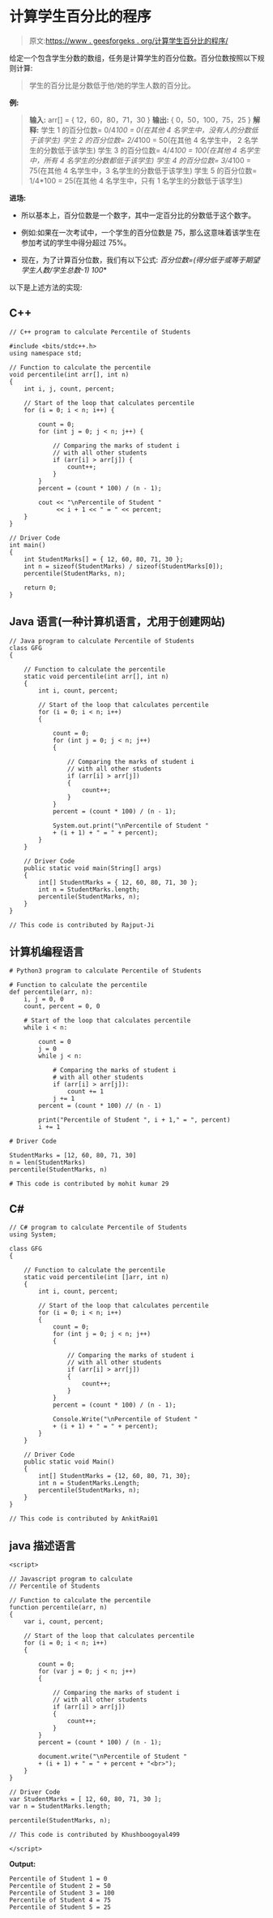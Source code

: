 # 计算学生百分比的程序

> 原文:[https://www . geesforgeks . org/计算学生百分比的程序/](https://www.geeksforgeeks.org/program-to-calculate-percentile-of-students/)

给定一个包含学生分数的数组，任务是计算学生的百分位数。百分位数按照以下规则计算:

> 学生的百分比是分数低于他/她的学生人数的百分比。

**例:**

> **输入:** arr[] = { 12，60，80，71，30 }
> **输出:** { 0，50，100，75，25 }
> **解释:**
> 学生 1 的百分位数= 0/4*100 = 0(在其他 4 名学生中，没有人的分数低于该学生)
> 学生 2 的百分位数= 2/4*100 = 50(在其他 4 名学生中， 2 名学生的分数低于该学生)
> 学生 3 的百分位数= 4/4*100 = 100(在其他 4 名学生中，所有 4 名学生的分数都低于该学生)
> 学生 4 的百分位数= 3/4*100 = 75(在其他 4 名学生中，3 名学生的分数低于该学生)
> 学生 5 的百分位数= 1/4*100 = 25(在其他 4 名学生中，只有 1 名学生的分数低于该学生)

**进场:**

*   所以基本上，百分位数是一个数字，其中一定百分比的分数低于这个数字。

*   例如:如果在一次考试中，一个学生的百分位数是 75，那么这意味着该学生在参加考试的学生中得分超过 75%。

*   现在，为了计算百分位数，我们有以下公式:
    **百分位数=(得分低于或等于期望学生人数/学生总数-1)* 100**

以下是上述方法的实现:

## C++

```
// C++ program to calculate Percentile of Students

#include <bits/stdc++.h>
using namespace std;

// Function to calculate the percentile
void percentile(int arr[], int n)
{
    int i, j, count, percent;

    // Start of the loop that calculates percentile
    for (i = 0; i < n; i++) {

        count = 0;
        for (int j = 0; j < n; j++) {

            // Comparing the marks of student i
            // with all other students
            if (arr[i] > arr[j]) {
                count++;
            }
        }
        percent = (count * 100) / (n - 1);

        cout << "\nPercentile of Student "
             << i + 1 << " = " << percent;
    }
}

// Driver Code
int main()
{
    int StudentMarks[] = { 12, 60, 80, 71, 30 };
    int n = sizeof(StudentMarks) / sizeof(StudentMarks[0]);
    percentile(StudentMarks, n);

    return 0;
}
```

## Java 语言(一种计算机语言，尤用于创建网站)

```
// Java program to calculate Percentile of Students
class GFG
{

    // Function to calculate the percentile
    static void percentile(int arr[], int n)
    {
        int i, count, percent;

        // Start of the loop that calculates percentile
        for (i = 0; i < n; i++)
        {

            count = 0;
            for (int j = 0; j < n; j++)
            {

                // Comparing the marks of student i
                // with all other students
                if (arr[i] > arr[j])
                {
                    count++;
                }
            }
            percent = (count * 100) / (n - 1);

            System.out.print("\nPercentile of Student "
            + (i + 1) + " = " + percent);
        }
    }

    // Driver Code
    public static void main(String[] args)
    {
        int[] StudentMarks = { 12, 60, 80, 71, 30 };
        int n = StudentMarks.length;
        percentile(StudentMarks, n);
    }
}

// This code is contributed by Rajput-Ji
```

## 计算机编程语言

```
# Python3 program to calculate Percentile of Students

# Function to calculate the percentile
def percentile(arr, n):
    i, j = 0, 0
    count, percent = 0, 0

    # Start of the loop that calculates percentile
    while i < n:

        count = 0
        j = 0
        while j < n:

            # Comparing the marks of student i
            # with all other students
            if (arr[i] > arr[j]):
                count += 1
            j += 1
        percent = (count * 100) // (n - 1)

        print("Percentile of Student ", i + 1," = ", percent)
        i += 1

# Driver Code

StudentMarks = [12, 60, 80, 71, 30]
n = len(StudentMarks)
percentile(StudentMarks, n)

# This code is contributed by mohit kumar 29
```

## C#

```
// C# program to calculate Percentile of Students
using System;

class GFG
{

    // Function to calculate the percentile
    static void percentile(int []arr, int n)
    {
        int i, count, percent;

        // Start of the loop that calculates percentile
        for (i = 0; i < n; i++)
        {
            count = 0;
            for (int j = 0; j < n; j++)
            {

                // Comparing the marks of student i
                // with all other students
                if (arr[i] > arr[j])
                {
                    count++;
                }
            }
            percent = (count * 100) / (n - 1);

            Console.Write("\nPercentile of Student "
            + (i + 1) + " = " + percent);
        }
    }

    // Driver Code
    public static void Main()
    {
        int[] StudentMarks = {12, 60, 80, 71, 30};
        int n = StudentMarks.Length;
        percentile(StudentMarks, n);
    }
}

// This code is contributed by AnkitRai01
```

## java 描述语言

```
<script>

// Javascript program to calculate
// Percentile of Students

// Function to calculate the percentile
function percentile(arr, n)
{
    var i, count, percent;

    // Start of the loop that calculates percentile
    for (i = 0; i < n; i++)
    {

        count = 0;
        for (var j = 0; j < n; j++)
        {

            // Comparing the marks of student i
            // with all other students
            if (arr[i] > arr[j])
            {
                count++;
            }
        }
        percent = (count * 100) / (n - 1);

        document.write("\nPercentile of Student "
        + (i + 1) + " = " + percent + "<br>");
    }
}

// Driver Code
var StudentMarks = [ 12, 60, 80, 71, 30 ];
var n = StudentMarks.length;

percentile(StudentMarks, n);

// This code is contributed by Khushboogoyal499

</script>
```

**Output:** 

```
Percentile of Student 1 = 0
Percentile of Student 2 = 50
Percentile of Student 3 = 100
Percentile of Student 4 = 75
Percentile of Student 5 = 25
```